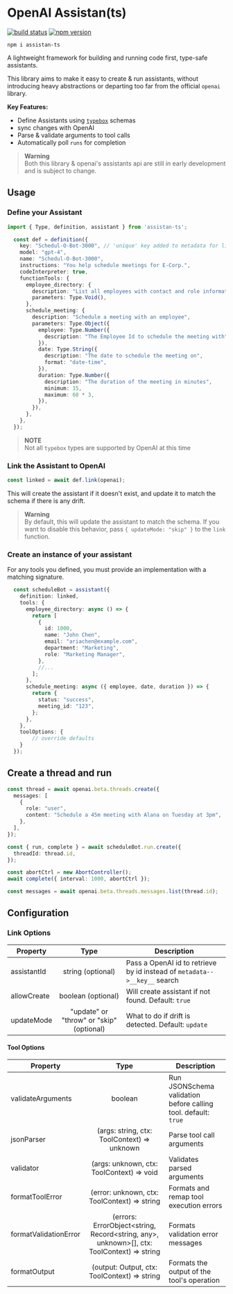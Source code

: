 # OpenAI Assistan(ts)

[![build status](https://img.shields.io/github/actions/workflow/status/ChuckJonas/assistan-ts/test.yml?label=CI&logo=github)](https://github.com/ChuckJonas/assistan-ts/actions/workflows/test.yml)
[![npm version](https://img.shields.io/npm/v/assistan-ts.svg)](https://www.npmjs.org/package/assistan-ts)

`npm i assistan-ts`

A lightweight framework for building and running code first, type-safe assistants.  

This library aims to make it easy to create & run assistants, without introducing heavy abstractions or departing too far from the official `openai` library. 

**Key Features:**

- Define Assistants using [`typebox`](https://github.com/sinclairzx81/typebox) schemas
- sync changes with OpenAI
- Parse & validate arguments to tool calls
- Automatically poll `runs` for completion

> **Warning**  
> Both this library & openai's assistants api are still in early development and is subject to change.

## Usage

### Define your Assistant


```typescript
import { Type, definition, assistant } from 'assistan-ts';

  const def = definition({
    key: "Schedul-O-Bot-3000", // 'unique' key added to metadata for linking
    model: "gpt-4",
    name: "Schedul-O-Bot-3000",
    instructions: "You help schedule meetings for E-Corp.",
    codeInterpreter: true,
    functionTools: {
      employee_directory: {
        description: "List all employees with contact and role information",
        parameters: Type.Void(),
      },
      schedule_meeting: {
        description: "Schedule a meeting with an employee",
        parameters: Type.Object({
          employee: Type.Number({
            description: "The Employee Id to schedule the meeting with",
          }),
          date: Type.String({
            description: "The date to schedule the meeting on",
            format: "date-time",
          }),
          duration: Type.Number({
            description: "The duration of the meeting in minutes",
            minimum: 15,
            maximum: 60 * 3,
          }),
        }),
      },
    },
  });
```

> **NOTE**  
> Not all `typebox` types are supported by OpenAI at this time


### Link the Assistant to OpenAI

```typescript
const linked = await def.link(openai);
```

This will create the assistant if it doesn't exist, and update it to match the schema if there is any drift.

> **Warning**  
>  By default, this will update the assistant to match the schema. If you want to disable this behavior, pass `{ updateMode: "skip" }` to the `link` function.


### Create an instance of your assistant

For any tools you defined, you must provide an implementation with a matching signature.

```typescript 
  const scheduleBot = assistant({
    definition: linked,
    tools: {
      employee_directory: async () => {
        return [
          {
            id: 1000,
            name: "John Chen",
            email: "ariachen@example.com",
            department: "Marketing",
            role: "Marketing Manager",
          },
          //...
        ];
      },
      schedule_meeting: async ({ employee, date, duration }) => {
        return {
          status: "success",
          meeting_id: "123",
        };
      },
    },
    toolOptions: {
        // override defaults
    }
  });
```

## Create a thread and run

```typescript
const thread = await openai.beta.threads.create({
  messages: [
    {
      role: "user",
      content: "Schedule a 45m meeting with Alana on Tuesday at 3pm",
    },
  ],
});

const { run, complete } = await scheduleBot.run.create({
  threadId: thread.id,
});

const abortCtrl = new AbortController();
await complete({ interval: 1000, abortCtrl });

const messages = await openai.beta.threads.messages.list(thread.id);
```

## Configuration

### Link Options

| Property | Type | Description  |
|----------|:-------------:|------|
| assistantId | string (optional) | Pass a OpenAI id to retrieve by id instead of `metadata-->__key__` search |
| allowCreate | boolean (optional) | Will create assistant if not found. Default: `true` |
| updateMode | "update" or "throw" or "skip" (optional) | What to do if drift is detected. Default: `update` |

#### Tool Options

| Property | Type | Description  |
|----------|:-------------:|------|
| validateArguments | boolean | Run JSONSchema validation before calling tool. default: `true` |
| jsonParser | (args: string, ctx: ToolContext) => unknown | Parse tool call arguments |
| validator | (args: unknown, ctx: ToolContext) => void | Validates parsed arguments |
| formatToolError | (error: unknown, ctx: ToolContext) => string | Formats and remap tool execution errors |
| formatValidationError | (errors: ErrorObject<string, Record<string, any>, unknown>[], ctx: ToolContext) => string | Formats validation error messages |
| formatOutput | (output: Output, ctx: ToolContext) => string | Formats the output of the tool's operation |

